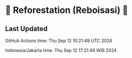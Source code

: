 
# 🌳 Reforestation (Reboisasi) 🌲

## Last Updated

GitHub Actions time: Thu Sep 12 10:21:49 UTC 2024

Indonesia/Jakarta time: Thu Sep 12 17:21:49 WIB 2024
